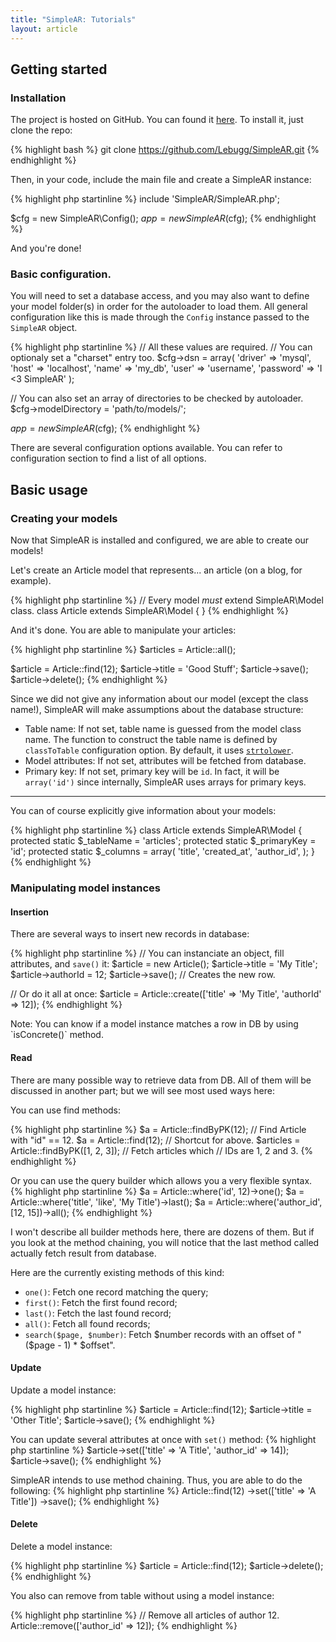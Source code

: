 ```yaml
---
title: "SimpleAR: Tutorials"
layout: article
---
```


## Getting started

### Installation

The project is hosted on GitHub. You can found it
[here](https://github.com/Lebugg/SimpleAR.git). To install it, just clone the
repo:

{% highlight bash %}
git clone https://github.com/Lebugg/SimpleAR.git
{% endhighlight %}

Then, in your code, include the main file and create a SimpleAR instance:

{% highlight php startinline %}
include 'SimpleAR/SimpleAR.php';

$cfg = new SimpleAR\Config();
$app = new SimpleAR($cfg);
{% endhighlight %}

And you're done!

### Basic configuration.

You will need to set a database access, and you may also want to define your
model folder(s) in order for the autoloader to load them. All general
configuration like this is made through the `Config` instance passed to the
`SimpleAR` object.

{% highlight php startinline %}
// All these values are required.
// You can optionaly set a "charset" entry too.
$cfg->dsn = array(
    'driver'   => 'mysql',
    'host'     => 'localhost',
    'name'     => 'my_db',
    'user'     => 'username',
    'password' => 'I <3 SimpleAR'
);

// You can also set an array of directories to be checked by autoloader.
$cfg->modelDirectory = 'path/to/models/';

$app = new SimpleAR($cfg);
{% endhighlight %}

There are several configuration options available. You can refer to
configuration section to find a list of all options.

## Basic usage

### Creating your models

Now that SimpleAR is installed and configured, we are able to create our models!

Let's create an Article model that represents... an article (on a blog, for
example).

{% highlight php startinline %}
// Every model *must* extend SimpleAR\Model class.
class Article extends SimpleAR\Model
{
}
{% endhighlight %}

And it's done. You are able to manipulate your articles:

{% highlight php startinline %}
$articles = Article::all();

$article = Article::find(12);
$article->title = 'Good Stuff';
$article->save();
$article->delete();
{% endhighlight %}

Since we did not give any information about our model (except the class name!),
SimpleAR will make assumptions about the database structure:

 * Table name: If not set, table name is guessed from the model class
name. The function to construct the table name is defined by `classToTable`
configuration option. By default, it uses
[`strtolower`](http://php.net/manual/function.strtolower.php).
 * Model attributes: If not set, attributes will be fetched from database.
 * Primary key: If not set, primary key will be `id`. In fact, it will be
`array('id')` since internally, SimpleAR uses arrays for primary keys.

* * *

You can of course explicitly give information about your models:

{% highlight php startinline %}
class Article extends SimpleAR\Model
{
    protected static $_tableName = 'articles';
    protected static $_primaryKey = 'id';
    protected static $_columns = array(
        'title',
        'created_at',
        'author_id',
    );
}
{% endhighlight %}

### Manipulating model instances

#### Insertion

There are several ways to insert new records in database:

{% highlight php startinline %}
// You can instanciate an object, fill attributes, and `save()` it:
$article = new Article();
$article->title = 'My Title';
$article->authorId = 12;
$article->save(); // Creates the new row.

// Or do it all at once:
$article = Article::create(['title' => 'My Title', 'authorId' => 12]);
{% endhighlight %}

<p class="alert alert-warning">
    Note: You can know if a model instance matches a row in DB by using
    `isConcrete()` method.
</p>

#### Read

There are many possible way to retrieve data from DB. All of them will be
discussed in another part; but we will see most used ways here:

You can use find methods:

{% highlight php startinline %}
$a = Article::findByPK(12); // Find Article with "id" == 12.
$a = Article::find(12); // Shortcut for above.
$articles = Article::findByPK([1, 2, 3]); // Fetch articles which
                                          // IDs are 1, 2 and 3.
{% endhighlight %}

Or you can use the query builder which allows you a very flexible syntax.
{% highlight php startinline %}
$a = Article::where('id', 12)->one();
$a = Article::where('title', 'like', 'My Title')->last();
$a = Article::where('author_id', [12, 15])->all();
{% endhighlight %}

I won't describe all builder methods here, there are dozens of them. But if you
look at the method chaining, you will notice that the last method called
actually fetch result from database.

Here are the currently existing methods of this kind:

* `one()`: Fetch one record matching the query;
* `first()`: Fetch the first found record;
* `last()`: Fetch the last found record;
* `all()`: Fetch all found records;
* `search($page, $number)`: Fetch $number records with an offset of "($page - 1) *
$offset".

#### Update

Update a model instance:

{% highlight php startinline %}
$article = Article::find(12);
$article->title = 'Other Title';
$article->save();
{% endhighlight %}

You can update several attributes at once with `set()` method:
{% highlight php startinline %}
$article->set(['title' => 'A Title', 'author_id' => 14]);
$article->save();
{% endhighlight %}

SimpleAR intends to use method chaining. Thus, you are able to do the following:
{% highlight php startinline %}
Article::find(12)
    ->set(['title' => 'A Title'])
    ->save();
{% endhighlight %}

#### Delete

Delete a model instance:

{% highlight php startinline %}
$article = Article::find(12);
$article->delete();
{% endhighlight %}

You also can remove from table without using a model instance:

{% highlight php startinline %}
// Remove all articles of author 12.
Article::remove(['author_id' => 12]);
{% endhighlight %}

